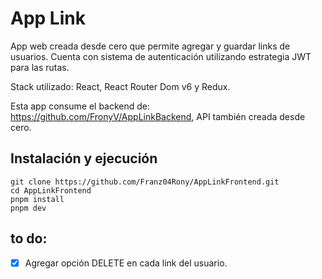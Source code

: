 # App Link
App web creada desde cero que permite agregar y guardar links de usuarios. Cuenta con sistema de autenticación utilizando estrategia JWT para las rutas.

Stack utilizado: React, React Router Dom v6 y Redux.

Esta app consume el backend de: https://github.com/FronyV/AppLinkBackend, API también creada desde cero.

## Instalación y ejecución
```
git clone https://github.com/Franz04Rony/AppLinkFrontend.git
cd AppLinkFrontend
pnpm install
pnpm dev
```

## to do:
- [x] Agregar opción DELETE en cada link del usuario.